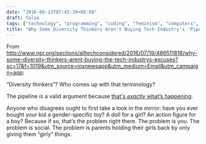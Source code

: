 ```yaml
---
date: "2016-08-13T07:45:39+00:00"
draft: false
tags: ["technology", "programming", "coding", "feminism", "computers", "computing", "computation", "computer science", "npr", "planet money", "tech"]
title: "Why Some Diversity Thinkers Aren't Buying Tech Industry's 'Pipeline' Excuses"
---
```

From http://www.npr.org/sections/alltechconsidered/2016/07/19/486511816/why-some-diversity-thinkers-arent-buying-the-tech-industrys-excuses?sc=17&f=1019&utm_source=iosnewsapp&utm_medium=Email&utm_campaign=app:

“Diversity thinkers”? Who comes up with that terminology?

The pipeline _is_ a valid argument because [that's _exactly_ what’s happening](http://www.npr.org/sections/money/2014/10/21/357629765/when-women-stopped-coding).

Anyone who disagrees ought to first take a look in the mirror: have you ever bought your kid a gender-specific toy? A doll for a girl? An action figure for a boy? Because if so, that’s the problem right there. The problem is you. The problem is social. The problem is parents holding their girls back by only giving them “girly” things.
